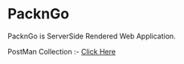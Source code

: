 # PacknGo

PacknGo is ServerSide Rendered Web Application.

PostMan Collection :- [Click Here](https://www.getpostman.com/collections/f51cab123625dcfda481)
